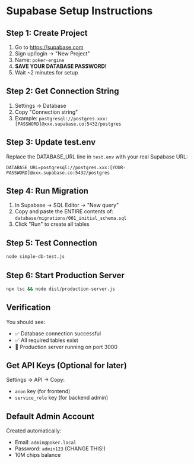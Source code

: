 # Supabase Setup Instructions

## Step 1: Create Project
1. Go to https://supabase.com
2. Sign up/login → "New Project"
3. Name: `poker-engine`
4. **SAVE YOUR DATABASE PASSWORD!**
5. Wait ~2 minutes for setup

## Step 2: Get Connection String
1. Settings → Database
2. Copy "Connection string"
3. Example: `postgresql://postgres.xxx:[PASSWORD]@xxx.supabase.co:5432/postgres`

## Step 3: Update test.env
Replace the DATABASE_URL line in `test.env` with your real Supabase URL:
```
DATABASE_URL=postgresql://postgres.xxx:[YOUR-PASSWORD]@xxx.supabase.co:5432/postgres
```

## Step 4: Run Migration
1. In Supabase → SQL Editor → "New query"
2. Copy and paste the ENTIRE contents of: `database/migrations/001_initial_schema.sql`
3. Click "Run" to create all tables

## Step 5: Test Connection
```bash
node simple-db-test.js
```

## Step 6: Start Production Server
```bash
npx tsc && node dist/production-server.js
```

## Verification
You should see:
- ✅ Database connection successful
- ✅ All required tables exist
- 🚀 Production server running on port 3000

## Get API Keys (Optional for later)
Settings → API → Copy:
- `anon` key (for frontend)
- `service_role` key (for backend admin)

## Default Admin Account
Created automatically:
- Email: `admin@poker.local`
- Password: `admin123` (CHANGE THIS!)
- 10M chips balance

